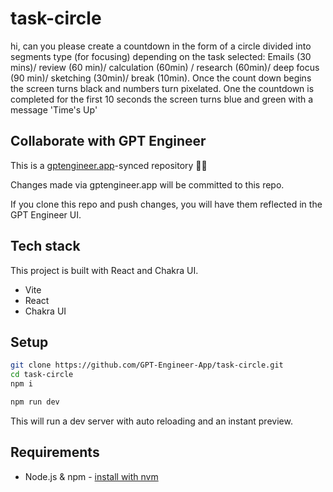 # task-circle

hi, can you please create a countdown in the form of a circle divided into segments type (for focusing) depending on the task selected: Emails (30 mins)/ review (60 min)/ calculation (60min) / research (60min)/ deep focus (90 min)/ sketching (30min)/ break (10min). Once the count down begins the screen turns black and numbers turn pixelated. One the countdown is completed for the first 10 seconds the screen turns blue and green with a message 'Time's Up'


## Collaborate with GPT Engineer

This is a [gptengineer.app](https://gptengineer.app)-synced repository 🌟🤖

Changes made via gptengineer.app will be committed to this repo.

If you clone this repo and push changes, you will have them reflected in the GPT Engineer UI.

## Tech stack

This project is built with React and Chakra UI.

- Vite
- React
- Chakra UI

## Setup

```sh
git clone https://github.com/GPT-Engineer-App/task-circle.git
cd task-circle
npm i
```

```sh
npm run dev
```

This will run a dev server with auto reloading and an instant preview.

## Requirements

- Node.js & npm - [install with nvm](https://github.com/nvm-sh/nvm#installing-and-updating)
